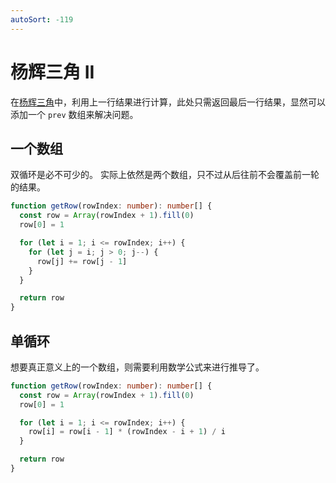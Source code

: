 ```yaml
---
autoSort: -119
---
```


# 杨辉三角 II

在[杨辉三角](./118-pascals-triangle)中，利用上一行结果进行计算，此处只需返回最后一行结果，显然可以添加一个 `prev` 数组来解决问题。

## 一个数组

双循环是必不可少的。
实际上依然是两个数组，只不过从后往前不会覆盖前一轮的结果。

``` ts
function getRow(rowIndex: number): number[] {
  const row = Array(rowIndex + 1).fill(0)
  row[0] = 1

  for (let i = 1; i <= rowIndex; i++) {
    for (let j = i; j > 0; j--) {
      row[j] += row[j - 1]
    }
  }

  return row
}
```

## 单循环

想要真正意义上的一个数组，则需要利用数学公式来进行推导了。

``` ts
function getRow(rowIndex: number): number[] {
  const row = Array(rowIndex + 1).fill(0)
  row[0] = 1

  for (let i = 1; i <= rowIndex; i++) {
    row[i] = row[i - 1] * (rowIndex - i + 1) / i
  }

  return row
}
```
